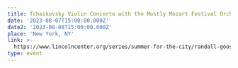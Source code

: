 ```yaml
---
title: Tchaikovsky Violin Concerto with the Mostly Mozart Festival Orchestra
date: '2023-08-07T15:00:00.000Z'
date2: '2023-08-08T15:00:00.000Z'
place: 'New York, NY'
link: >-
  https://www.lincolncenter.org/series/summer-for-the-city/randall-goosby-plays-tchaikovskyand39s-violin-concerto-808
type: event
---
```


